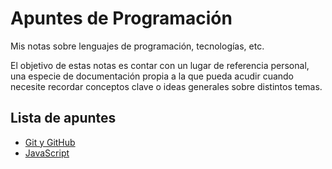 # Apuntes de Programación

Mis notas sobre lenguajes de programación, tecnologías, etc.

El objetivo de estas notas es contar con un lugar de referencia personal, una especie de documentación propia a la que pueda acudir cuando necesite recordar conceptos clave o ideas generales sobre distintos temas.

## Lista de apuntes
<!-- - [TITULO](apuntes/...) -->
- [Git y GitHub](apuntes/Git%20y%20GitHub.md)
- [JavaScript](apuntes/JavaScript.md)